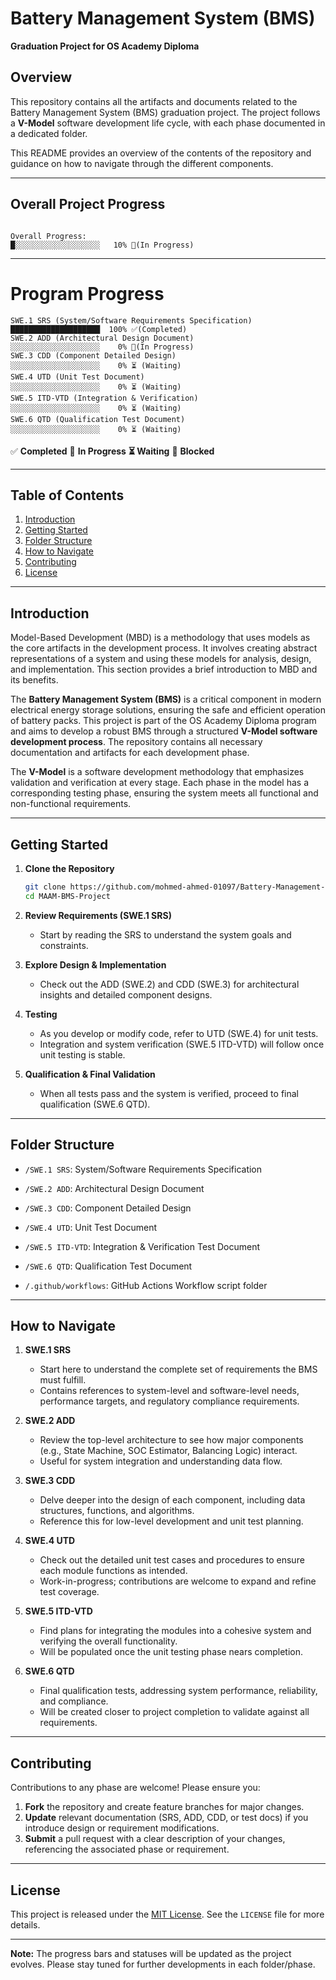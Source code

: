 # Battery Management System (BMS)

**Graduation Project for OS Academy Diploma**

## Overview

This repository contains all the artifacts and documents related to the Battery Management System (BMS) graduation project. The project follows a **V-Model** software development life cycle, with each phase documented in a dedicated folder. 

This README provides an overview of the contents of the repository and guidance on how to navigate through the different components.

---

## Overall Project Progress

```text

Overall Progress:                                      █░░░░░░░░░░░░░░░░░░░   10% 🔄(In Progress)

```

---

# Program Progress

```text
SWE.1 SRS (System/Software Requirements Specification) ████████████████████  100% ✅(Completed)
SWE.2 ADD (Architectural Design Document)              ░░░░░░░░░░░░░░░░░░░░    0% 🔄(In Progress)
SWE.3 CDD (Component Detailed Design)                  ░░░░░░░░░░░░░░░░░░░░    0% ⏳ (Waiting)
SWE.4 UTD (Unit Test Document)                         ░░░░░░░░░░░░░░░░░░░░    0% ⏳ (Waiting)
SWE.5 ITD-VTD (Integration & Verification)             ░░░░░░░░░░░░░░░░░░░░    0% ⏳ (Waiting)
SWE.6 QTD (Qualification Test Document)                ░░░░░░░░░░░░░░░░░░░░    0% ⏳ (Waiting)
```

✅ **Completed** 🔄 **In Progress** **⏳ Waiting** 🚧 **Blocked**

---

## Table of Contents

1. [Introduction](#introduction)
2. [Getting Started](#Getting-Started)
3. [Folder Structure](#folder-structure)
4. [How to Navigate](#How-to-Navigate)
5. [Contributing](#contributing)
6. [License](LICENSE)

---

## Introduction

Model-Based Development (MBD) is a methodology that uses models as the core artifacts in the development process. It involves creating abstract representations of a system and using these models for analysis, design, and implementation. This section provides a brief introduction to MBD and its benefits.

The **Battery Management System (BMS)** is a critical component in modern electrical energy storage solutions, ensuring the safe and efficient operation of battery packs. This project is part of the OS Academy Diploma program and aims to develop a robust BMS through a structured **V-Model software development process**. The repository contains all necessary documentation and artifacts for each development phase.

The **V-Model** is a software development methodology that emphasizes validation and verification at every stage. Each phase in the model has a corresponding testing phase, ensuring the system meets all functional and non-functional requirements.

---

## Getting Started

1. **Clone the Repository**  

   ```bash
   git clone https://github.com/mohmed-ahmed-01097/Battery-Management-System.git
   cd MAAM-BMS-Project
   ```

2. **Review Requirements (SWE.1 SRS)**  

   - Start by reading the SRS to understand the system goals and constraints.

3. **Explore Design & Implementation**  

   - Check out the ADD (SWE.2) and CDD (SWE.3) for architectural insights and detailed component designs.

4. **Testing**  

   - As you develop or modify code, refer to UTD (SWE.4) for unit tests.  
   - Integration and system verification (SWE.5 ITD-VTD) will follow once unit testing is stable.

5. **Qualification & Final Validation**  

   - When all tests pass and the system is verified, proceed to final qualification (SWE.6 QTD).

---

## Folder Structure

- `/SWE.1 SRS`: System/Software Requirements Specification
- `/SWE.2 ADD`: Architectural Design Document
- `/SWE.3 CDD`: Component Detailed Design
- `/SWE.4 UTD`: Unit Test Document
- `/SWE.5 ITD-VTD`: Integration & Verification Test Document
- `/SWE.6 QTD`: Qualification Test Document

- `/.github/workflows`: GitHub Actions Workflow script folder

---

## How to Navigate

1. **SWE.1 SRS**  
   - Start here to understand the complete set of requirements the BMS must fulfill.  
   - Contains references to system-level and software-level needs, performance targets, and regulatory compliance requirements.

2. **SWE.2 ADD**  
   - Review the top-level architecture to see how major components (e.g., State Machine, SOC Estimator, Balancing Logic) interact.  
   - Useful for system integration and understanding data flow.

3. **SWE.3 CDD**  
   - Delve deeper into the design of each component, including data structures, functions, and algorithms.  
   - Reference this for low-level development and unit test planning.

4. **SWE.4 UTD**  
   - Check out the detailed unit test cases and procedures to ensure each module functions as intended.  
   - Work-in-progress; contributions are welcome to expand and refine test coverage.

5. **SWE.5 ITD-VTD**  
   - Find plans for integrating the modules into a cohesive system and verifying the overall functionality.  
   - Will be populated once the unit testing phase nears completion.

6. **SWE.6 QTD**  
   - Final qualification tests, addressing system performance, reliability, and compliance.  
   - Will be created closer to project completion to validate against all requirements.

---

## Contributing

Contributions to any phase are welcome! Please ensure you:

1. **Fork** the repository and create feature branches for major changes.
2. **Update** relevant documentation (SRS, ADD, CDD, or test docs) if you introduce design or requirement modifications.
3. **Submit** a pull request with a clear description of your changes, referencing the associated phase or requirement.

---

## License

This project is released under the [MIT License](LICENSE). See the `LICENSE` file for more details.

---

**Note:** The progress bars and statuses will be updated as the project evolves. Please stay tuned for further developments in each folder/phase.
